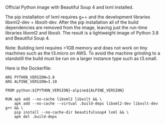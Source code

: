 Official Python image with Beautiful Soup 4 and lxml installed.

The pip installation of lxml requires g++ and the development libraries libxml2-dev + libxslt-dev. After the pip installation all of the build dependencies are removed from the image, leaving just the run-time libraries libxml2 and libxslt. The result is a lightweight image of Python 3.8 and Beautiful Soup 4.

Note: Building lxml requires >1GB memory and does not work on tiny machines such as the t3.micro on AWS. To avoid the machine grinding to a standstill the build must be run on a larger instance type such as t3.small.

Here is the Dockerfile:
```
ARG PYTHON_VERSION=3.8
ARG ALPINE_VERSION=3.10

FROM python:${PYTHON_VERSION}-alpine${ALPINE_VERSION}

RUN apk add --no-cache libxml2 libxslt && \
    apk add --no-cache --virtual .build-deps libxml2-dev libxslt-dev g++ && \
    pip install --no-cache-dir beautifulsoup4 lxml && \
    apk del .build-deps
```
